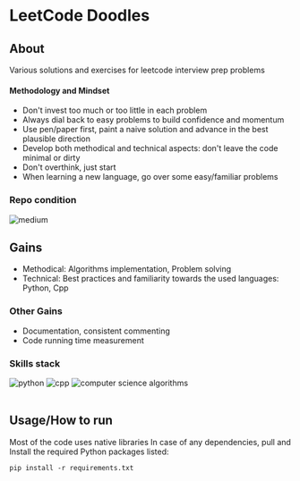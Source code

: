 # LeetCode Doodles

## About
Various solutions and exercises for leetcode interview prep problems<br>

#### Methodology and Mindset
- Don't invest too much or too little in each problem
- Always dial back to easy problems to build confidence and momentum
- Use pen/paper first, paint a naive solution and advance in the best plausible direction
- Develop both methodical and technical aspects: don't leave the code minimal or dirty
- Don't overthink, just start
- When learning a new language, go over some easy/familiar problems


### Repo condition
![medium](https://img.shields.io/badge/medium&nbsp;clean-80-orange)


## Gains
- Methodical: Algorithms implementation, Problem solving
- Technical: Best practices and familiarity towards the used languages: Python, Cpp
### Other Gains
- Documentation, consistent commenting
- Code running time measurement
### Skills stack
![python](https://img.shields.io/badge/python-v3-yellow)
![cpp](https://img.shields.io/badge/c%2B%2B-11%20-blue)
![computer science algorithms](https://img.shields.io/badge/algorithms-%20-lightgrey)
<br><br>


## Usage/How to run
Most of the code uses native libraries
In case of any dependencies, pull and<br>Install the required Python packages listed:
```
pip install -r requirements.txt
```


